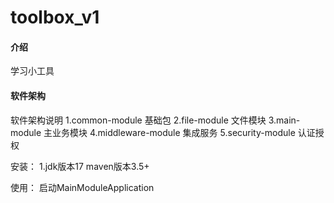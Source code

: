 # toolbox_v1

#### 介绍

学习小工具

#### 软件架构

软件架构说明
1.common-module 基础包
2.file-module 文件模块
3.main-module 主业务模块
4.middleware-module 集成服务
5.security-module 认证授权

安装：
1.jdk版本17
maven版本3.5+

使用：
启动MainModuleApplication

